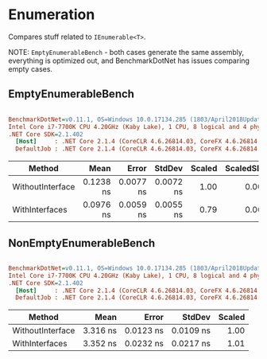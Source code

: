 ﻿# Enumeration

Compares stuff related to `IEnumerable<T>`.

NOTE: `EmptyEnumerableBench` - both cases generate the same assembly, everything is optimized out, and BenchmarkDotNet has issues comparing empty cases.

## EmptyEnumerableBench

``` ini

BenchmarkDotNet=v0.11.1, OS=Windows 10.0.17134.285 (1803/April2018Update/Redstone4)
Intel Core i7-7700K CPU 4.20GHz (Kaby Lake), 1 CPU, 8 logical and 4 physical cores
.NET Core SDK=2.1.402
  [Host]     : .NET Core 2.1.4 (CoreCLR 4.6.26814.03, CoreFX 4.6.26814.02), 64bit RyuJIT
  DefaultJob : .NET Core 2.1.4 (CoreCLR 4.6.26814.03, CoreFX 4.6.26814.02), 64bit RyuJIT


```
|           Method |      Mean |     Error |    StdDev | Scaled | ScaledSD |
|----------------- |----------:|----------:|----------:|-------:|---------:|
| WithoutInterface | 0.1238 ns | 0.0077 ns | 0.0072 ns |   1.00 |     0.00 |
|   WithInterfaces | 0.0976 ns | 0.0059 ns | 0.0055 ns |   0.79 |     0.06 |

## NonEmptyEnumerableBench

``` ini

BenchmarkDotNet=v0.11.1, OS=Windows 10.0.17134.285 (1803/April2018Update/Redstone4)
Intel Core i7-7700K CPU 4.20GHz (Kaby Lake), 1 CPU, 8 logical and 4 physical cores
.NET Core SDK=2.1.402
  [Host]     : .NET Core 2.1.4 (CoreCLR 4.6.26814.03, CoreFX 4.6.26814.02), 64bit RyuJIT
  DefaultJob : .NET Core 2.1.4 (CoreCLR 4.6.26814.03, CoreFX 4.6.26814.02), 64bit RyuJIT


```
|           Method |     Mean |     Error |    StdDev | Scaled |
|----------------- |---------:|----------:|----------:|-------:|
| WithoutInterface | 3.316 ns | 0.0123 ns | 0.0109 ns |   1.00 |
|   WithInterfaces | 3.352 ns | 0.0232 ns | 0.0217 ns |   1.01 |


